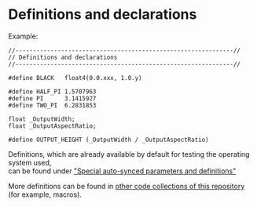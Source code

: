 # Definitions and declarations


Example:  
``` Code
//--------------------------------------------------------------//
// Definitions and declarations
//--------------------------------------------------------------//

#define BLACK   float4(0.0.xxx, 1.0.y)

#define HALF_PI 1.5707963
#define PI      3.1415927
#define TWO_PI  6.2831853

float _OutputWidth;
float _OutputAspectRatio;

#define OUTPUT_HEIGHT (_OutputWidth / _OutputAspectRatio)
```  

Definitions, which are already available by default for testing the operating system used,  
can be found under ["Special auto-synced parameters and definitions"](Variables_etc/Auto_synced/README.md)  

More definitions can be found in [other code collections of this repository](../README.md) (for example, macros).
